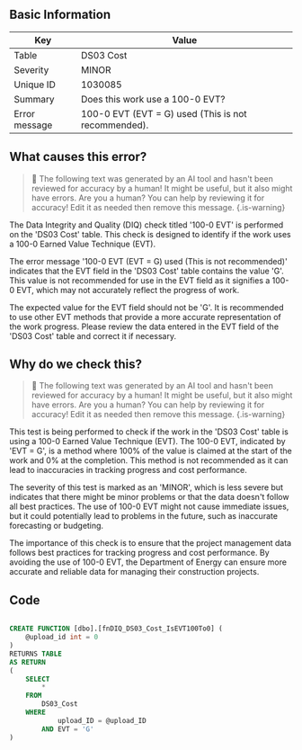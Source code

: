 ## Basic Information
| Key         | Value          |
|-------------|----------------|
| Table       | DS03 Cost |
| Severity    | MINOR |
| Unique ID   | 1030085   |
| Summary     | Does this work use a 100-0 EVT? |
| Error message | 100-0 EVT (EVT = G) used (This is not recommended). |

## What causes this error?

> :robot: The following text was generated by an AI tool and hasn't been reviewed for accuracy by a human! It might be useful, but it also might have errors. Are you a human? You can help by reviewing it for accuracy! Edit it as needed then remove this message.
{.is-warning}

The Data Integrity and Quality (DIQ) check titled '100-0 EVT' is performed on the 'DS03 Cost' table. This check is designed to identify if the work uses a 100-0 Earned Value Technique (EVT). 

The error message '100-0 EVT (EVT = G) used (This is not recommended)' indicates that the EVT field in the 'DS03 Cost' table contains the value 'G'. This value is not recommended for use in the EVT field as it signifies a 100-0 EVT, which may not accurately reflect the progress of work.

The expected value for the EVT field should not be 'G'. It is recommended to use other EVT methods that provide a more accurate representation of the work progress. Please review the data entered in the EVT field of the 'DS03 Cost' table and correct it if necessary.
## Why do we check this?

> :robot: The following text was generated by an AI tool and hasn't been reviewed for accuracy by a human! It might be useful, but it also might have errors. Are you a human? You can help by reviewing it for accuracy! Edit it as needed then remove this message.
{.is-warning}

This test is being performed to check if the work in the 'DS03 Cost' table is using a 100-0 Earned Value Technique (EVT). The 100-0 EVT, indicated by 'EVT = G', is a method where 100% of the value is claimed at the start of the work and 0% at the completion. This method is not recommended as it can lead to inaccuracies in tracking progress and cost performance.

The severity of this test is marked as an 'MINOR', which is less severe but indicates that there might be minor problems or that the data doesn't follow all best practices. The use of 100-0 EVT might not cause immediate issues, but it could potentially lead to problems in the future, such as inaccurate forecasting or budgeting.

The importance of this check is to ensure that the project management data follows best practices for tracking progress and cost performance. By avoiding the use of 100-0 EVT, the Department of Energy can ensure more accurate and reliable data for managing their construction projects.
## Code

```sql

CREATE FUNCTION [dbo].[fnDIQ_DS03_Cost_IsEVT100To0] (
	@upload_id int = 0
)
RETURNS TABLE
AS RETURN
(
	SELECT 
		* 
	FROM 
		DS03_Cost
	WHERE
			upload_ID = @upload_ID
		AND	EVT = 'G'
)
```
